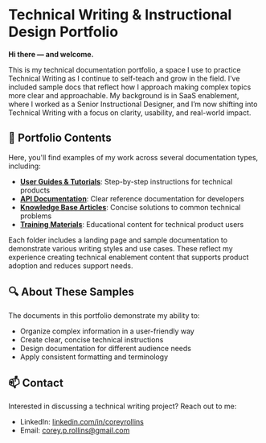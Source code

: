 # Technical Writing & Instructional Design Portfolio

**Hi there — and welcome.**

This is my technical documentation portfolio, a space I use to practice Technical
Writing as I continue to self-teach and grow in the field. I’ve included sample
docs that reflect how I approach making complex topics more clear and
approachable. My background is in SaaS enablement, where I worked as a Senior
Instructional Designer, and I’m now shifting into Technical Writing with a focus
on clarity, usability, and real-world impact.

## 📂 Portfolio Contents

Here, you'll find examples of my work across several documentation types, including:

- [**User Guides & Tutorials**](./User-Guides): Step-by-step instructions for technical products  
- [**API Documentation**](./API-Documentation): Clear reference documentation for developers  
- [**Knowledge Base Articles**](./Knowledge-Base): Concise solutions to common technical problems  
- [**Training Materials**](./Training-Materials): Educational content for technical product users

Each folder includes a landing page and sample documentation to demonstrate various
writing styles and use cases. These reflect my experience creating technical
enablement content that supports product adoption and reduces support needs.

## 🔍 About These Samples

The documents in this portfolio demonstrate my ability to:

- Organize complex information in a user-friendly way
- Create clear, concise technical instructions
- Design documentation for different audience needs
- Apply consistent formatting and terminology

## 📫 Contact

Interested in discussing a technical writing project? Reach out to me:

- LinkedIn: [linkedin.com/in/coreyrollins](https://www.linkedin.com/in/corey-p-rollins/)
- Email: [corey.p.rollins@gmail.com](mailto:corey.p.rollins@gmail.com)
